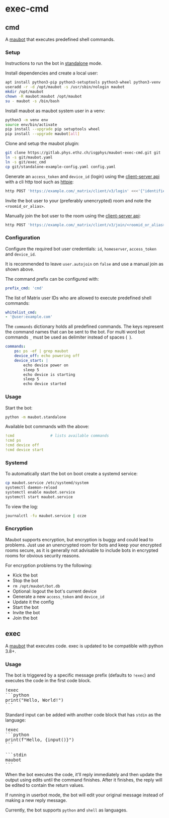 # exec-cmd

## cmd

A [maubot](https://github.com/maubot/maubot) that executes predefined shell commands.

### Setup

Instructions to run the bot in [standalone](https://docs.mau.fi/maubot/usage/standalone.html) mode.

Install dependencies and create a local user:

```bash
apt install python3-pip python3-setuptools python3-wheel python3-venv
useradd -r -d /opt/maubot -s /usr/sbin/nologin maubot
mkdir /opt/maubot
chown -R maubot:maubot /opt/maubot
su - maubot -s /bin/bash
```

Install maubot as maubot system user in a venv:

```bash
python3 -m venv env
source env/bin/activate
pip install --upgrade pip setuptools wheel
pip install --upgrade maubot[all]
```

Clone and setup the maubot plugin:

```bash
git clone https://gitlab.phys.ethz.ch/isgphys/maubot-exec-cmd.git git
ln -s git/maubot.yaml
ln -s git/exec_cmd
cp git/standalone-example-config.yaml config.yaml
```

Generate an `access_token` and `device_id` (login) using the
[client-server api](https://spec.matrix.org/latest/client-server-api/#post_matrixclientv3login)
with a cli http tool such as [httpie](https://httpie.io/):

```bash
http POST 'https://example.com/_matrix/client/v3/login' <<<'{"identifier":{"type":"m.id.user","user":"botusername"},"initial_device_display_name":"Standalone Bot","password":"ilovebananas","type":"m.login.password"}'
```

Invite the bot user to your (preferably unencrypted) room and note the `<roomid_or_alias>`.

Manually join the bot user to the room using the
[client-server api](https://spec.matrix.org/latest/client-server-api/#post_matrixclientv3joinroomidoralias):

```bash
http POST 'https://example.com/_matrix/client/v3/join/<roomid_or_alias>' Authorization:"Bearer <access_token>"
```

### Configuration

Configure the required bot user credentials: `id`, `homeserver`, `access_token` and `device_id`.

It is recommended to leave `user.autojoin` on `false` and use a manual join as shown above.

The command prefix can be configured with:

```yaml
prefix_cmd: 'cmd'
```

The list of Matrix user IDs who are allowed to execute predefined shell commands:

```yaml
whitelist_cmd:
- '@user:example.com'
```

The `commands` dictionary holds all predefined commands.
The keys represent the command names that can be sent to the bot.
For multi word bot commands `_` must be used as delimiter instead of spaces (` `).

```yaml
commands:
    ps: ps -ef | grep maubot
    device_off: echo powering off
    device_start: |
        echo device power on
        sleep 5
        echo device is starting
        sleep 5
        echo device started
```

### Usage

Start the bot:

```bash
python -m maubot.standalone
```

Available bot commands with the above:

```yaml
!cmd                # lists available commands
!cmd ps
!cmd device off
!cmd device start
```

### Systemd

To automatically start the bot on boot create a systemd service:

```bash
cp maubot.service /etc/systemd/system
systemctl daemon-reload
systemctl enable maubot.service
systemctl start maubot.service
```

To view the log:

```bash
journalctl -fu maubot.service | ccze
```

### Encryption

Maubot supports encryption, but encryption is buggy and could lead to problems.
Just use an unencrypted room for bots and keep your encrypted rooms secure,
as it is generally not advisable to include bots in encrypted rooms for obvious security reasons.

For encryption problems try the following:

- Kick the bot
- Stop the bot
- `rm /opt/maubot/bot.db`
- Optional: logout the bot's current device
- Generate a new `access_token` and `device_id`
- Update it the config
- Start the bot
- Invite the bot
- Join the bot


## exec
A [maubot](https://github.com/maubot/maubot) that executes code.
exec is updated to be compatible with python 3.8+.

### Usage
The bot is triggered by a specific message prefix (defaults to `!exec`) and
executes the code in the first code block.

<pre>
!exec
```python
print("Hello, World!")
```
</pre>

Standard input can be added with another code block that has `stdin` as the
language:

<pre>
!exec
```python
print(f"Hello, {input()}")
```

```stdin
maubot
```
</pre>

When the bot executes the code, it'll reply immediately and then update the
output using edits until the command finishes. After it finishes, the reply
will be edited to contain the return values.

If running in userbot mode, the bot will edit your original message instead of
making a new reply message.

Currently, the bot supports `python` and `shell` as languages.
